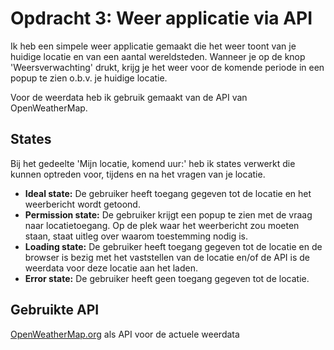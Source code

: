 # Opdracht 3: Weer applicatie via API

Ik heb een simpele weer applicatie gemaakt die het weer toont van je huidige locatie en van een aantal wereldsteden.
Wanneer je op de knop 'Weersverwachting' drukt, krijg je het weer voor de komende periode in een popup te zien o.b.v. je huidige locatie.

Voor de weerdata heb ik gebruik gemaakt van de API van OpenWeatherMap.

## States
Bij het gedeelte 'Mijn locatie, komend uur:' heb ik states verwerkt die kunnen optreden voor, tijdens en na het vragen van je locatie.
* **Ideal state:** De gebruiker heeft toegang gegeven tot de locatie en het weerbericht wordt getoond.
* **Permission state:** De gebruiker krijgt een popup te zien met de vraag naar locatietoegang. Op de plek waar het weerbericht zou moeten staan, staat uitleg over waarom toestemming nodig is.
* **Loading state:** De gebruiker heeft toegang gegeven tot de locatie en de browser is bezig met het vaststellen van de locatie en/of de API is de weerdata voor deze locatie aan het laden.
* **Error state:** De gebruiker heeft geen toegang gegeven tot de locatie.

## Gebruikte API
[OpenWeatherMap.org](https://openweathermap.org/) als API voor de actuele weerdata
